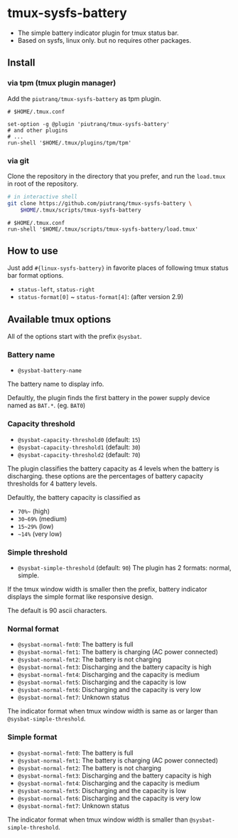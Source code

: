 # tmux-sysfs-battery

- The simple battery indicator plugin for tmux status bar.
- Based on sysfs, linux only. but no requires other packages.

## Install

### via tpm (tmux plugin manager)
Add the `piutranq/tmux-sysfs-battery` as tpm plugin.

```tmux
# $HOME/.tmux.conf

set-option -g @plugin 'piutranq/tmux-sysfs-battery'
# and other plugins
# ...
run-shell '$HOME/.tmux/plugins/tpm/tpm'
```

### via git
Clone the repository in the directory that you prefer,
and run the `load.tmux` in root of the repository.

```sh
# in interactive shell
git clone https://github.com/piutranq/tmux-sysfs-battery \
    $HOME/.tmux/scripts/tmux-sysfs-battery
```

```tmux
# $HOME/.tmux.conf
run-shell '$HOME/.tmux/scripts/tmux-sysfs-battery/load.tmux'
```

## How to use
Just add `#{linux-sysfs-battery}` in favorite places of following
tmux status bar format options.

- `status-left`, `status-right`
- `status-format[0]` ~ `status-format[4]`: (after version 2.9)

## Available tmux options
All of the options start with the prefix `@sysbat`.

### Battery name
- `@sysbat-battery-name`

The battery name to display info.

Defaultly, the plugin finds the first battery in the power supply
device named as `BAT.*`. (eg. `BAT0`)

### Capacity threshold
- `@sysbat-capacity-threshold0` (default: `15`)
- `@sysbat-capacity-threshold1` (default: `30`)
- `@sysbat-capacity-threshold2` (default: `70`)

The plugin classifies the battery capacity as 4 levels when
the battery is discharging. these options are the percentages
of battery capacity thresholds for 4 battery levels.

Defaultly, the battery capacity is classified as
- `70%~` (high)
- `30~69%` (medium)
- `15~29%` (low) 
- `~14%` (very low)

### Simple threshold
- `@sysbat-simple-threshold` (default: `90`)
The plugin has 2 formats: normal, simple.

If the tmux window width is smaller then the prefix, battery indicator
displays the simple format like responsive design.

The default is 90 ascii characters.

### Normal format
- `@sysbat-normal-fmt0`: The battery is full
- `@sysbat-normal-fmt1`: The battery is charging (AC power connected)
- `@sysbat-normal-fmt2`: The battery is not charging
- `@sysbat-normal-fmt3`: Discharging and the battery capacity is high
- `@sysbat-normal-fmt4`: Discharging and the capacity is medium
- `@sysbat-normal-fmt5`: Discharging and the capacity is low
- `@sysbat-normal-fmt6`: Discharging and the capacity is very low
- `@sysbat-normal-fmt7`: Unknown status

The indicator format when tmux window width is same as or larger than
`@sysbat-simple-threshold`.

### Simple format
- `@sysbat-normal-fmt0`: The battery is full
- `@sysbat-normal-fmt1`: The battery is charging (AC power connected)
- `@sysbat-normal-fmt2`: The battery is not charging
- `@sysbat-normal-fmt3`: Discharging and the battery capacity is high
- `@sysbat-normal-fmt4`: Discharging and the capacity is medium
- `@sysbat-normal-fmt5`: Discharging and the capacity is low
- `@sysbat-normal-fmt6`: Discharging and the capacity is very low
- `@sysbat-normal-fmt7`: Unknown status

The indicator format when tmux window width is smaller than
`@sysbat-simple-threshold`.
